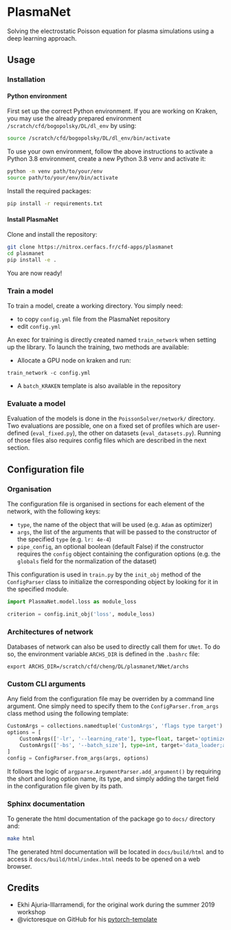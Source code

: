 # PlasmaNet

Solving the electrostatic Poisson equation for plasma simulations using a deep learning approach.

## Usage

### Installation

#### Python environment

First set up the correct Python environment. If you are working on Kraken, you may use the already prepared
environment `/scratch/cfd/bogopolsky/DL/dl_env` by using:

```bash
source /scratch/cfd/bogopolsky/DL/dl_env/bin/activate
```

To use your own environment, follow the above instructions to activate a Python 3.8 environment, create a new
Python 3.8 venv and activate it:

```bash
python -m venv path/to/your/env
source path/to/your/env/bin/activate
```

Install the required packages:

```bash
pip install -r requirements.txt
```

#### Install PlasmaNet

Clone and install the repository:

```bash
git clone https://nitrox.cerfacs.fr/cfd-apps/plasmanet
cd plasmanet
pip install -e .
```

You are now ready!

### Train a model

To train a model, create a working directory. You simply need:

- to copy `config.yml` file from the PlasmaNet repository
- edit `config.yml`

An exec for training is directly
created named `train_network` when setting up the library. To launch the training, two methods are available:

- Allocate a GPU node on kraken and run:

```shell
train_network -c config.yml
```

- A `batch_KRAKEN` template is also available in the repository

### Evaluate a model

Evaluation of the models is done in the `PoissonSolver/network/` directory.
Two evaluations are possible, one on a fixed set of profiles which are user-defined (`eval_fixed.py`), the other on datasets (`eval_datasets.py`). Running of those files also requires config files which are described in the next section.

## Configuration file

### Organisation

The configuration file is organised in sections for each element of the network, with the following keys:

- `type`, the name of the object that will be used (e.g. `Adam` as optimizer)
- `args`, the list of the arguments that will be passed to the constructor of the specified `type` (e.g. `lr: 4e-4`)
- `pipe_config`, an optional boolean (default False) if the constructor requires the `config` object containing the
configuration options (e.g. the `globals` field for the normalization of the dataset)

This configuration is used in `train.py` by the `init_obj` method of the `ConfigParser` class to initialize
the corresponding object by looking for it in the specified module.

```python
import PlasmaNet.model.loss as module_loss

criterion = config.init_obj('loss', module_loss)
```

### Architectures of network

Databases of network can also be used to directly call them for `UNet`. To do so, the
environment variable `ARCHS_DIR` is defined in the `.bashrc` file:

```shell
export ARCHS_DIR=/scratch/cfd/cheng/DL/plasmanet/NNet/archs
```

### Custom CLI arguments

Any field from the configuration file may be overriden by a command line argument.
One simply need to specify them to the `ConfigParser.from_args` class method using the following template:

```python
CustomArgs = collections.namedtuple('CustomArgs', 'flags type target')
options = [
    CustomArgs(['-lr', '--learning_rate'], type=float, target='optimizer;args;lr'),
    CustomArgs(['-bs', '--batch_size'], type=int, target='data_loader;args;batch_size')
]
config = ConfigParser.from_args(args, options)
```

It follows the logic of `argparse.ArgumentParser.add_argument()` by requiring the short and long option name, its type,
and simply adding the target field in the configuration file given by its path.


### Sphinx documentation

To generate the html documentation of the package go to `docs/` directory and:

```bash
make html
```

The generated html documentation will be located in `docs/build/html` and to access it `docs/build/html/index.html` needs to be opened on a web browser.

## Credits

- Ekhi Ajuria-Illarramendi, for the original work during the summer 2019 workshop
- @victoresque on GitHub for his [pytorch-template](https://github.com/victoresque/pytorch-template)
